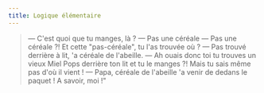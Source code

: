 ```yaml
---
title: Logique élémentaire
---
```


> — C'est quoi que tu manges, là ?
> — Pas une céréale
> — Pas une céréale ?! Et cette "pas-céréale", tu l'as trouvée où ?
> — Pas trouvé derrière à lit, 'a céréale de l'abeille.
> — Ah ouais donc toi tu trouves un vieux Miel Pops derrière ton lit et tu le manges ?! Mais tu sais même pas d'où il vient !
> — Papa, céréale de l'abeille 'a venir de dedans le paquet ! A savoir, moi !"

